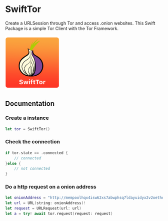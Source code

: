 # SwiftTor

Create a URLSession through Tor and access .onion websites. This Swift Package is a simple Tor Client with the Tor Framework.

<img src="https://github.com/FlorianHubl/SwiftTor/blob/main/SwiftTor.png" width="173" height="173">

## Documentation

### Create a instance

```swift
let tor = SwiftTor()
```

### Check the connection

```swift
if tor.state == .connected {
    // connected
}else {
    // not connected
}
```

### Do a http request on a onion address

```swift
let onionAddress = "http://mempoolhqx4isw62xs7abwphsq7ldayuidyx2v2oethdhhj6mlo2r6ad.onion/api/v1/fees/recommended"
let url = URL(string: onionAddress)!
let request = URLRequest(url: url)
let a = try! await tor.request(request: request)
```
